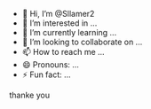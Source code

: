 - 👋 Hi, I’m @Sllamer2
- 👀 I’m interested in ...
- 🌱 I’m currently learning ...
- 💞️ I’m looking to collaborate on ...
- 📫 How to reach me ...
- 😄 Pronouns: ...
- ⚡ Fun fact: ...

<!---
Sllamer2/Sllamer2 is a ✨ special ✨ repository because its `README.md` (this file) appears on your GitHub profile.
You can click the Preview link to take a look at your changes.
-hello every one -->
thanke you 
